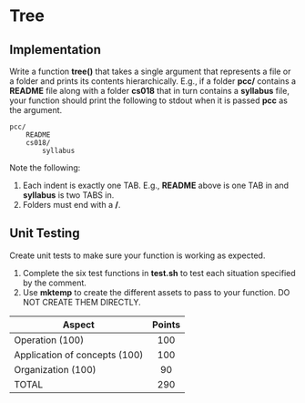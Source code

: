 # Tree

## Implementation

Write a function **tree()** that takes a single argument that represents a file or a folder and prints its contents hierarchically. E.g., if a folder **pcc/** contains a **README** file along with a folder **cs018** that in turn contains a **syllabus** file, your function should print the following to stdout when it is passed **pcc** as the argument.

```text
pcc/
    README
    cs018/
        syllabus
```

Note the following:

1. Each indent is exactly one TAB. E.g., **README** above is one TAB in and **syllabus** is two TABS in.
2. Folders must end with a **/**.

## Unit Testing

Create unit tests to make sure your function is working as expected.

1. Complete the six test functions in **test.sh** to test each situation specified by the comment.
2. Use **mktemp** to create the different assets to pass to your function. DO NOT CREATE THEM DIRECTLY.

Aspect                        | Points
----------------------------- | :----:
Operation (100)               | 100
Application of concepts (100) | 100
Organization (100)            | 90
TOTAL                         | 290
